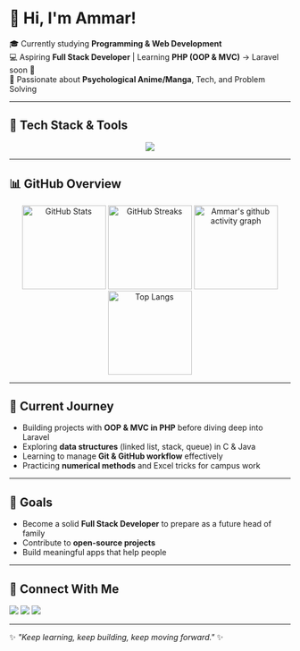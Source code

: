 # 👋 Hi, I'm Ammar!

🎓 Currently studying **Programming & Web Development**  
💻 Aspiring **Full Stack Developer** | Learning **PHP (OOP & MVC)** → Laravel soon 🚀  
🧠 Passionate about **Psychological Anime/Manga**, Tech, and Problem Solving  

---

## 🔧 Tech Stack & Tools
<p align="center">
  <img src="https://skillicons.dev/icons?i=html,css,js,php,laravel,mysql,java,git,github,vscode" />
</p>

---

## 📊 GitHub Overview
<p align="center">
  <img src="https://github-readme-stats.vercel.app/api?username=scythe71&show_icons=true&theme=tokyonight" alt="GitHub Stats" height="150"/>
  <img src="https://streak-stats.demolab.com?user=scythe71&theme=tokyonight&border_radius=10" alt="GitHub Streaks" height="150"/>
  <img src="https://github-readme-activity-graph.vercel.app/graph?username=scythe71&theme=tokyo-night" alt="Ammar's github activity graph" height="150"/>
  <img src="https://github-readme-stats.vercel.app/api/top-langs/?username=scythe71&layout=compact&theme=tokyonight" alt="Top Langs" height="150"/>
</p>

---

## 🌱 Current Journey
- Building projects with **OOP & MVC in PHP** before diving deep into Laravel  
- Exploring **data structures** (linked list, stack, queue) in C & Java  
- Learning to manage **Git & GitHub workflow** effectively  
- Practicing **numerical methods** and Excel tricks for campus work  

---

## 🎯 Goals
- Become a solid **Full Stack Developer** to prepare as a future head of family  
- Contribute to **open-source projects**  
- Build meaningful apps that help people  

---

## 🤝 Connect With Me
<p align="left">
  <a href="https://github.com/scythe71" target="_blank"><img src="https://img.shields.io/badge/GitHub-100000?style=for-the-badge&logo=github&logoColor=white"/></a>
  <a href="https://linkedin.com/in/ammar-shiddiq-bb538833a" target="_blank"><img src="https://img.shields.io/badge/LinkedIn-0A66C2?style=for-the-badge&logo=linkedin&logoColor=white"/></a>
  <a href="mailto:ammarshiddiq2@gmail.com" target="_blank"><img src="https://img.shields.io/badge/Email-D14836?style=for-the-badge&logo=gmail&logoColor=white"/></a>
</p>

---

✨ *"Keep learning, keep building, keep moving forward."* ✨
